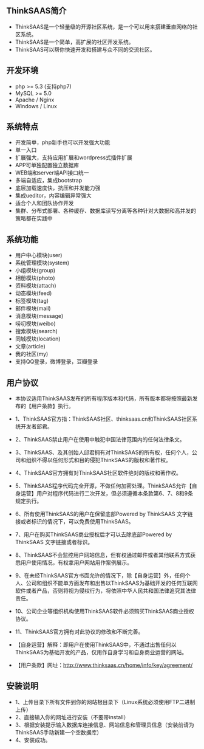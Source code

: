 ## ThinkSAAS简介

* ThinkSAAS是一个轻量级的开源社区系统，是一个可以用来搭建垂直网络的社区系统。
* ThinkSAAS是一个简单，高扩展的社区开发系统。
* ThinkSAAS可以帮你快速开发和搭建与众不同的交流社区。

## 开发环境

* php >= 5.3 (支持php7)
* MySQL >= 5.0
* Apache / Nginx
* Windows / Linux

## 系统特点

* 开发简单，php新手也可以开发强大功能
* 单一入口
* 扩展强大，支持应用扩展和wordpress式插件扩展
* APP可单独配置独立数据库
* WEB端和server端API接口统一
* 多端自适应，集成bootstrap
* 底层加载速度快，抗压和并发能力强
* 集成ueditor，内容编辑异常强大
* 适合个人和团队协作开发
* 集群、分布式部署、各种缓存、数据库读写分离等各种针对大数据和高并发的策略都在实践中

## 系统功能

* 用户中心模块(user)
* 系统管理模块(system)
* 小组模块(group)
* 相册模块(photo)
* 资料模块(attach)
* 动态模块(feed)
* 标签模块(tag)
* 邮件模块(mail)
* 消息模块(message)
* 唠叨模块(weibo)
* 搜索模块(search)
* 同城模块(location)
* 文章(article)
* 我的社区(my)
* 支持QQ登录，微博登录，豆瓣登录

## 用户协议

* 本协议适用ThinkSAAS发布的所有程序版本和代码，所有版本都将按照最新发布的【用户条款】执行。
* 1、ThinkSAAS官方指：ThinkSAAS社区、thinksaas.cn和ThinkSAAS社区系统开发者邱君。
* 2、ThinkSAAS禁止用户在使用中触犯中国法律范围内的任何法律条文。
* 3、ThinkSAAS、及其创始人邱君拥有对ThinkSAAS的所有权，任何个人，公司和组织不得以任何形式和目的侵犯ThinkSAAS的版权和著作权。
* 4、ThinkSAAS官方拥有对ThinkSAAS社区软件绝对的版权和著作权。
* 5、ThinkSAAS程序代码完全开源，不做任何加密处理。ThinkSAAS允许【自身运营】用户对程序代码进行二次开发，但必须遵循本条款第6、7、8和9条规定执行。
* 6、所有使用ThinkSAAS的用户在保留底部Powered by ThinkSAAS 文字链接或者标识的情况下，可以免费使用ThinkSAAS。
* 7、用户在购买ThinkSAAS商业授权后才可以去除底部Powered by ThinkSAAS 文字链接或者标识。
* 8、ThinkSAAS不会监控用户网站信息，但有权通过邮件或者其他联系方式获悉用户使用情况，有权拿用户网站用作案例展示。
* 9、在未经ThinkSAAS官方书面允许的情况下，除【自身运营】外，任何个人、公司和组织不能单方面发布和出售以ThinkSAAS为基础开发的任何互联网软件或者产品，否则将视为侵权行为，将依照中华人民共和国法律追究其法律责任。
* 10、公司企业等组织机构使用ThinkSAAS软件必须购买ThinkSAAS商业授权协议。
* 11、ThinkSAAS官方拥有对此协议的修改和不断完善。

* 【自身运营】解释：即用户在使用ThinkSAAS中，不通过出售任何以ThinkSAAS为基础开发的产品，仅用作自身学习和自身商业运营的网站。
* 【用户条款】网址：http://www.thinksaas.cn/home/info/key/agreement/

## 安装说明

* 1、上传目录下所有文件到你的网站根目录下（Linux系统必须使用FTP二进制上传）
* 2、直接输入你的网址进行安装（不要带install）
* 3、根据安装提示输入数据库连接信息、网站信息和管理员信息（安装前请为ThinkSAAS手动新建一个空数据库）
* 4、安装成功。
